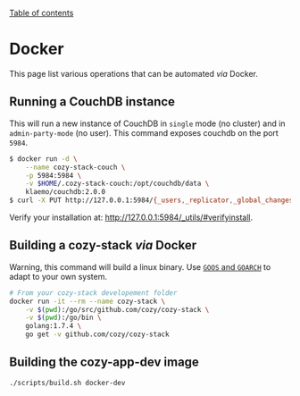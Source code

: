 [Table of contents](README.md#table-of-contents)

# Docker

This page list various operations that can be automated *via* Docker.

## Running a CouchDB instance

This will run a new instance of CouchDB in `single` mode (no cluster) and in `admin-party-mode` (no user). This command exposes couchdb on the port `5984`.

```bash
$ docker run -d \
    --name cozy-stack-couch \
    -p 5984:5984 \
    -v $HOME/.cozy-stack-couch:/opt/couchdb/data \
    klaemo/couchdb:2.0.0
$ curl -X PUT http://127.0.0.1:5984/{_users,_replicator,_global_changes}
```

Verify your installation at: http://127.0.0.1:5984/_utils/#verifyinstall.

## Building a cozy-stack *via* Docker

Warning, this command will build a linux binary. Use [`GOOS` and `GOARCH`](https://golang.org/doc/install/source#environment) to adapt to your own system.

```bash
# From your cozy-stack developement folder
docker run -it --rm --name cozy-stack \
    -v $(pwd):/go/src/github.com/cozy/cozy-stack \
    -v $(pwd):/go/bin \
    golang:1.7.4 \
    go get -v github.com/cozy/cozy-stack
```

## Building the cozy-app-dev image

```bash
./scripts/build.sh docker-dev
```
